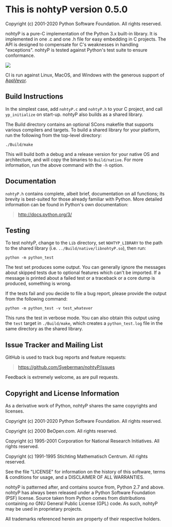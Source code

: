 This is nohtyP version 0.5.0
============================

Copyright (c) 2001-2020 Python Software Foundation. All rights reserved.

nohtyP is a pure-C implementation of the Python 3.x built-in library. It is implemented in one .c
and one .h file for easy embedding in C projects. The API is designed to compensate for C's
weaknesses in handling "exceptions". nohtyP is tested against Python's test suite to ensure
conformance.

[![][AppVeyor badge]][AppVeyor log]

CI is run against Linux, MacOS, and Windows with the generous support of [AppVeyor].


Build Instructions
------------------

In the simplest case, add `nohtyP.c` and `nohtyP.h` to your C project, and call `yp_initialize` on
start-up. nohtyP also builds as a shared library.

The Build directory contains an optional SCons makefile that supports various compilers and targets.
To build a shared library for your platform, run the following from the top-level directory:

    ./Build/make

This will build both a debug and a release version for your native OS and architecture, and will
copy the binaries to `Build/native`. For more information, run the above command with the `-h`
option.


Documentation
-------------

`nohtyP.h` contains complete, albeit brief, documentation on all functions; its brevity is
best-suited for those already familiar with Python. More detailed information can be found in
Python's own documentation:

> http://docs.python.org/3/


Testing
-------

To test nohtyP, change to the `Lib` directory, set `NOHTYP_LIBRARY` to the path to the shared
library (i.e. `../Build/native/libnohtyP.so`), then run:

    python -m python_test

The test set produces some output. You can generally ignore the messages about skipped tests due to
optional features which can't be imported. If a message is printed about a failed test or a
traceback or a core dump is produced, something is wrong.

If the tests fail and you decide to file a bug report, please provide the output from the following
command:

    python -m python_test -v test_whatever

This runs the test in verbose mode. You can also obtain this output using the `test` target in
`./Build/make`, which creates a `python_test.log` file in the same directory as the shared library.


Issue Tracker and Mailing List
------------------------------

GitHub is used to track bug reports and feature requests:

> https://github.com/Syeberman/nohtyP/issues

Feedback is extremely welcome, as are pull requests.


Copyright and License Information
---------------------------------

As a derivative work of Python, nohtyP shares the same copyrights and licenses.

Copyright (c) 2001-2020 Python Software Foundation. All rights reserved.

Copyright (c) 2000 BeOpen.com. All rights reserved.

Copyright (c) 1995-2001 Corporation for National Research Initiatives. All rights reserved.

Copyright (c) 1991-1995 Stichting Mathematisch Centrum. All rights reserved.

See the file "LICENSE" for information on the history of this software, terms & conditions for
usage, and a DISCLAIMER OF ALL WARRANTIES.

nohtyP is patterned after, and contains source from, Python 2.7 and above. nohtyP has always been
released under a Python Software Foundation (PSF) license. Source taken from Python comes from
distributions containing *no* GNU General Public License (GPL) code. As such, nohtyP may be used in
proprietary projects.

All trademarks referenced herein are property of their respective holders.


[AppVeyor badge]: https://ci.appveyor.com/api/projects/status/8t43r157h40vmfu6/branch/main?svg=true
[AppVeyor log]: https://ci.appveyor.com/project/Syeberman/nohtyp/branch/main
[AppVeyor]: http://ci.appveyor.com
